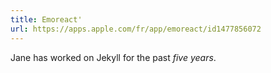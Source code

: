```yaml
---
title: Emoreact'
url: https://apps.apple.com/fr/app/emoreact/id1477856072
---
```


Jane has worked on Jekyll for the past *five years*.